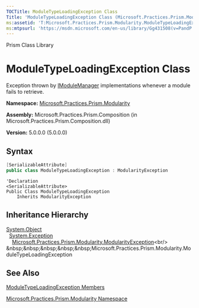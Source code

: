 ```yaml
---
TOCTitle: ModuleTypeLoadingException Class
Title: 'ModuleTypeLoadingException Class (Microsoft.Practices.Prism.Modularity)'
ms:assetid: 'T:Microsoft.Practices.Prism.Modularity.ModuleTypeLoadingException'
ms:mtpsurl: 'https://msdn.microsoft.com/en-us/library/Gg431508(v=PandP.50)'
---
```


Prism Class Library

# ModuleTypeLoadingException Class

Exception thrown by [IModuleManager](https://msdn.microsoft.com/en-us/library/microsoft.practices.prism.modularity.imodulemanager(v=pandp.50)) implementations whenever a module fails to retrieve.

**Namespace:** [Microsoft.Practices.Prism.Modularity](https://msdn.microsoft.com/en-us/library/microsoft.practices.prism.modularity(v=pandp.50))

**Assembly:** Microsoft.Practices.Prism.Composition (in Microsoft.Practices.Prism.Composition.dll)

**Version:** 5.0.0.0 (5.0.0.0)

## Syntax

```C#
[SerializableAttribute]
public class ModuleTypeLoadingException : ModularityException
```

```VB
'Declaration
<SerializableAttribute>
Public Class ModuleTypeLoadingException
	Inherits ModularityException
```

## Inheritance Hierarchy

[System.Object](http://msdn.microsoft.com/en-us/library/e5kfa45b)<br/>
  [System.Exception](http://msdn.microsoft.com/en-us/library/c18k6c59)<br/>
    [Microsoft.Practices.Prism.Modularity.ModularityException](https://msdn.microsoft.com/en-us/library/microsoft.practices.prism.modularity.modularityexception(v=pandp.50))<br/>
&nbsp;&nbsp;&nbsp;&nbsp;&nbsp;Microsoft.Practices.Prism.Modularity.ModuleTypeLoadingException

## See Also

[ModuleTypeLoadingException Members](https://msdn.microsoft.com/en-us/library/microsoft.practices.prism.modularity.moduletypeloadingexception_members(v=pandp.50))

[Microsoft.Practices.Prism.Modularity Namespace](https://msdn.microsoft.com/en-us/library/microsoft.practices.prism.modularity(v=pandp.50))
